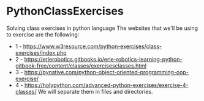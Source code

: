 # PythonClassExercises
Solving class exercises in python language
The websites that we'll be using to exercise are the following: 
  - 1 - https://www.w3resource.com/python-exercises/class-exercises/index.php 
  - 2 - https://erlerobotics.gitbooks.io/erle-robotics-learning-python-gitbook-free/content/classes/exercisesclasses.html
  - 3 - https://pynative.com/python-object-oriented-programming-oop-exercise/
  - 4 - https://holypython.com/advanced-python-exercises/exercise-4-classes/
We will separate them in files and directories. 
